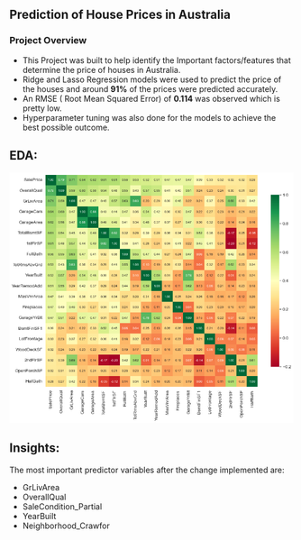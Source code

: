 ## Prediction of House Prices in Australia

### Project Overview
- This Project was built to help identify the Important factors/features that determine the price of houses in Australia.
- Ridge and Lasso Regression models were used to predict the price of the houses and around **91%** of the prices were predicted accurately.
- An RMSE ( Root Mean Squared Error) of **0.114** was observed which is pretty low. 
- Hyperparameter tuning was also done for the models to achieve the best possible outcome.

## EDA:
![heatmap](/images/heatmap.jpg)

## Insights:
The most important predictor variables after the change implemented are:
- GrLivArea
- OverallQual
- SaleCondition_Partial
- YearBuilt
- Neighborhood_Crawfor
